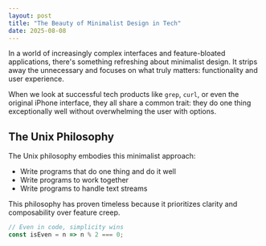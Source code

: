 ```yaml
---
layout: post
title: "The Beauty of Minimalist Design in Tech"
date: 2025-08-08
---
```


In a world of increasingly complex interfaces and feature-bloated applications, there's something refreshing about minimalist design. It strips away the unnecessary and focuses on what truly matters: functionality and user experience.

When we look at successful tech products like `grep`, `curl`, or even the original iPhone interface, they all share a common trait: they do one thing exceptionally well without overwhelming the user with options.

## The Unix Philosophy

The Unix philosophy embodies this minimalist approach:

- Write programs that do one thing and do it well
- Write programs to work together
- Write programs to handle text streams

This philosophy has proven timeless because it prioritizes clarity and composability over feature creep.

```javascript
// Even in code, simplicity wins
const isEven = n => n % 2 === 0;